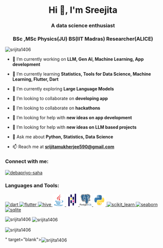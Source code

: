 <h1 align="center">Hi 👋, I'm Sreejita</h1>
<h3 align="center">A data science enthusiast</h3>
<h3 align="center">BSc ,MSc Physics(JU) BS(IIT Madras) Researcher(ALICE)</h3>

<p align="left"> <img src="https://komarev.com/ghpvc/?username=srijita1406&label=Profile%20views&color=0e75b6&style=flat" alt="srijita1406" /> </p>


- 🔭 I’m currently working on **LLM, Gen AI, Machine Learning, App development**

- 🌱 I’m currently learning **Statistics, Tools for Data Science, Machine Learning, Flutter, Dart**
- 🌱 I’m currently exploring **Large Language Models**

- 👯 I’m looking to collaborate on **developing app**
- 👯 I’m looking to collaborate on **hackathons**

- 🤝 I’m looking for help with **new ideas on app development**
- 🤝 I’m looking for help with **new ideas on LLM based projects**

- 💬 Ask me about **Python, Statistics, Data Science**

- 📫 Reach me at **srijitamukherjee590@gmail.com**
<p align="left">
<h3 align="left">Connect with me:</h3>
<p align="left">
<a href="https://linkedin.com/in/debapriyo-saha" target="blank"><img align="center" src="https://raw.githubusercontent.com/rahuldkjain/github-profile-readme-generator/master/src/images/icons/Social/linked-in-alt.svg" alt="debapriyo-saha" height="30" width="40" /></a>
</p>
<h3 align="left">Languages and Tools:</h3>
<p align="left"> <a href="https://dart.dev" target="_blank" rel="noreferrer"> <img src="https://www.vectorlogo.zone/logos/dartlang/dartlang-icon.svg" alt="dart" width="40" height="40"/> </a> <a href="https://flutter.dev" target="_blank" rel="noreferrer"> <img src="https://www.vectorlogo.zone/logos/flutterio/flutterio-icon.svg" alt="flutter" width="40" height="40"/> </a> <a href="https://hive.apache.org/" target="_blank" rel="noreferrer"> <img src="https://www.vectorlogo.zone/logos/apache_hive/apache_hive-icon.svg" alt="hive" width="40" height="40"/> </a> <a href="https://www.java.com" target="_blank" rel="noreferrer"> <img src="https://raw.githubusercontent.com/devicons/devicon/master/icons/java/java-original.svg" alt="java" width="40" height="40"/> </a> <a href="https://pandas.pydata.org/" target="_blank" rel="noreferrer"> <img src="https://raw.githubusercontent.com/devicons/devicon/2ae2a900d2f041da66e950e4d48052658d850630/icons/pandas/pandas-original.svg" alt="pandas" width="40" height="40"/> </a> <a href="https://www.postgresql.org" target="_blank" rel="noreferrer"> <img src="https://raw.githubusercontent.com/devicons/devicon/master/icons/postgresql/postgresql-original-wordmark.svg" alt="postgresql" width="40" height="40"/> </a> <a href="https://www.python.org" target="_blank" rel="noreferrer"> <img src="https://raw.githubusercontent.com/devicons/devicon/master/icons/python/python-original.svg" alt="python" width="40" height="40"/> </a> <a href="https://scikit-learn.org/" target="_blank" rel="noreferrer"> <img src="https://upload.wikimedia.org/wikipedia/commons/0/05/Scikit_learn_logo_small.svg" alt="scikit_learn" width="40" height="40"/> </a> <a href="https://seaborn.pydata.org/" target="_blank" rel="noreferrer"> <img src="https://seaborn.pydata.org/_images/logo-mark-lightbg.svg" alt="seaborn" width="40" height="40"/> </a> <a href="https://www.sqlite.org/" target="_blank" rel="noreferrer"> <img src="https://www.vectorlogo.zone/logos/sqlite/sqlite-icon.svg" alt="sqlite" width="40" height="40"/> </a> </p>
<p><img align="left" src="https://github-readme-stats.vercel.app/api/top-langs?username=srijita1406&show_icons=true&locale=en&layout=compact" alt="srijita1406" /></p>
<p>&nbsp;<img align="center" src="https://github-readme-stats.vercel.app/api?username=srijita1406&show_icons=true&locale=en" alt="srijita1406" /></p>
<p><img align="center" src="https://github-readme-streak-stats.herokuapp.com/?user=srijita1406&" alt="srijita1406" /></p>
" target="blank"><img align="center" src="https://raw.githubusercontent.com/rahuldkjain/github-profile-readme-generator/master/src/images/icons/Social/linked-in-alt.svg" alt="srijita1406" height="30" width="40" /></a>
